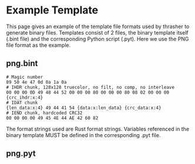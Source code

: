# Example Template

This page gives an example of the template file formats used by thrasher to
generate binary files. Templates consist of 2 files, the binary template itself
(.bint file) and the corresponding Python script (.pyt). Here we use the PNG
file format as the example.

## png.bint
```
# Magic number
89 50 4e 47 0d 0a 1a 0a
# IHDR chunk, 128x128 truecolor, no filt, no comp, no interleave
00 00 00 0D 49 48 44 52 00 00 00 80 00 00 00 80 08 02 00 00 00 {crc_ihdr:x:4}
# IDAT chunk
{len_data:x:4} 49 44 41 54 {data:x:len_data} {crc_data:x:4}
# IEND chunk, hardcoded CRC32
00 00 00 00 49 45 4E 44 AE 42 60 82
```

The format strings used are Rust format strings. Variables referenced in the
binary template MUST be defined in the corresponding .pyt file.

## png.pyt
